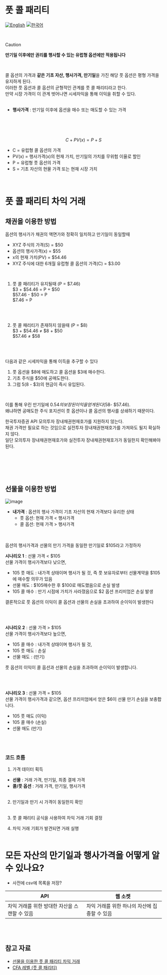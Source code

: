 # 풋 콜 패리티
[![English](https://img.shields.io/badge/lang-English-blue.svg)](https://github.com/juho-creator/Investing/blob/main/EN/PutCallParity.md)
[![한국어](https://img.shields.io/badge/lang-한국어-red.svg)](https://github.com/juho-creator/Investing/blob/main/EN/PutCallParity.md)

</br>

> [!CAUTION]
> **만기일 이후에만 권리를 행사할 수 있는 유럽형 옵션에만 적용됩니다**

</br>

콜 옵션의 가격과 **같은 기초 자산, 행사가격, 만기일**을 가진 해당 풋 옵션은 평형 가격을 유지하게 된다. </br>
이러한 풋 옵션과 콜 옵션의 균형적인 관계를 풋 콜 패리티라고 한다.</br>
만약 시장 가격이 이 관계 벗어나면 시세차익을 통해 이익을 취할 수 있다.
</br></br>


- **행사가격** : 만기일 이후에 옵션을 매수 또는 매도할 수 있는 가격

 </br></br></br>
  
$$ C+PV(x)=P+S $$

- C = 유럽형 콜 옵션의 가격
- PV(x) = 행사가격(x)의 현재 가치, 만기일의 가치를 무위험 이율로 할인
- P = 유럽형 풋 옵션의 가격
- S = 기초 자산의 현물 가격 또는 현재 시장 가치
</br></br></br>

# 풋 콜 패리티 차익 거래
## 채권을 이용한 방법 

 옵션의 행사가가 채권의 액면가와 정확히 일치하고 만기일이 동일할때
- XYZ 주식의 가격(S) = $50
- 옵션의 행사가격(x) = $55
- x의 현재 가치(PV) = $54.46
- XYZ 주식에 대한 6개월 유럽형 콜 옵션의 가격(C) = $3.00

</br>

1. 풋 콜 패리티가 유지될때 (P = $7.46)</br>
$3 + $54.46 = P + $50 </br>
$57.46 - $50 = P </br>
$7.46 = P </br>
</br>
</br>


2. 풋 콜 패리티가 존재하지 않을때 (P = $8)</br>
$3 + $54.46 ≠ $8 + $50 </br>
$57.46 ≠ $58 </br>
</br>
</br>

다음과 같은 시세차익을 통해 이득을 추구할 수 있다 
1. 풋 옵션을 $8에 매도하고 콜 옵션을 $3에 매수한다.  
2. 기초 주식을 $50에 공매도한다.
3. 그럼 $5($8 - $3)의 현금이 즉시 유입된다.
</br>

이를 통해 우린 만기일에 $0.54의 보장된 이익을 얻게 된다($58- $57.46).</br>
왜냐하면 공매도한 주식 포지션이 풋 옵션이나 콜 옵션의 행사를 상쇄하기 때문이다.

한국투자증권 API 모의투자 장내채권현재호가를 지원하지 않는다. </br>
채권 가격만 필요로 하는 것임으로 실전투자 장내채권현재호가를 가져와도 될지 확실하지 않다.</br>
일단 모의투자 장내채권현재호가와 실전투자 장내채권현재호가가 동일한지 확인해봐야 된다.


</br></br></br></br>

## 선물을 이용한 방법
![image](https://github.com/user-attachments/assets/882a7b6e-6f45-42f1-9399-9aebe1842d53)

- **내가격** :  옵션의 행사 가격이 기초 자산의 현재 가격보다 유리한 상태
    - 풋 옵션: 현재 가격 < 행사가격
    - 콜 옵션: 현재 가격 > 행사가격
</br></br></br>


옵션의 행사가격과 선물의 만기 가격을 동일한 만기일로 $105라고 가정하자
</br>


**시나리오 1** : 선물 가격 < $105 </br>
선물 가격이 행사가격보다 낮으면,
- 105 풋 매도 : 내가격 상태이며 행사가 될 것, 즉 풋 보유자로부터 선물계약을 $105에 매수할 의무가 있음
- 선물 매도 : $105매수한 후 $100로 매도했음으로 손실 발생
- 105 콜 매수 : 만기 시점에 가치가 사라졌음으로 $2 옵션 프리미엄은 손실 발생

결론적으로 풋 옵션의 이익이 콜 옵션과 선물의 손실을 초과하여 순이익이 발생한다
   
</br></br>

**시나리오 2** : 선물 가격 > $105 </br>
선물 가격이 행사가격보다 높으면,
- 105 콜 매수 : 내가격 상태이며 행사가 될 것, 
- 105 풋 매도 : 손실
- 선물 매도 : (만기)

풋 옵션의 이익이 콜 옵션과 선물의 손실을 초과하여 순이익이 발생합니다.
   
</br></br>

**시나리오 3** : 선물 가격 = $105 </br>
선물 가격이 행사가격과 같으면, 옵션 프리미엄에서 얻은 $6이 선물 만기 손실을 보충합니다.
- 105 풋 매도 (이익)
- 105 콜 매수 (손실)
- 선물 매도 (만기)

</br></br>

### 코드 흐름
1. 가격 데이터 획득
- **선물** : 거래 가격, 만기일, 최종 결제 가격
- **콜/풋 옵션** : 거래 가격, 만기일, 행사가격
</br></br>

2. 만기일과 만기 시 가격이 동일한지 확인
</br></br>

4. 풋 콜 패리티 공식을 사용하여 차익 거래 기회 결정
   
6. 차익 거래 기회가 발견되면 거래 실행
</br></br>

# 모든 자산의 만기일과 행사가격을 어떻게 알 수 있나요?
- 사전에 csv에 목록을 저장?

| API | 웹 소켓 | 
| -------- | -------- |
| 차익 거래를 위한 방대한 자산을 스캔할 수 있음 | 차익 거래를 위한 하나의 자산에 집중할 수 있음 |

</br></br>

## 참고 자료
- [선물을 이용한 풋 콜 패리티 차익 거래](https://www.cmegroup.com/education/courses/introduction-to-options/put-call-parity.html)
- [CFA 레벨 (풋 콜 패리티)](https://www.youtube.com/watch?v=SbkvkU7-dEA&ab_channel=PrepNuggets)
